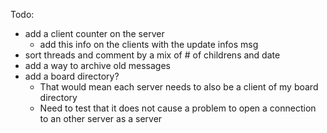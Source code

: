 Todo:

- add a client counter on the server
    - add this info on the clients with the update infos msg
- sort threads and comment by a mix of # of childrens and date
- add a way to archive old messages
- add a board directory?
    - That would mean each server needs to also be a client of my board directory
    - Need to test that it does not cause a problem to open a connection to an other server as a server
